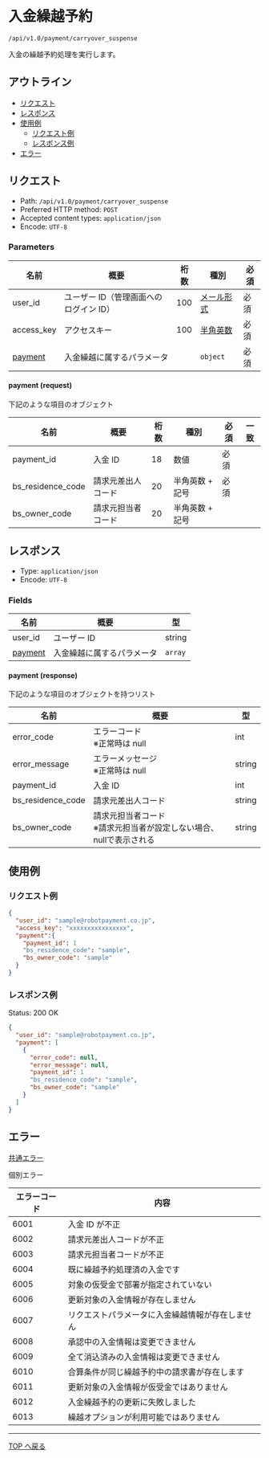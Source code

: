 # 入金繰越予約

`/api/v1.0/payment/carryover_suspense`

入金の繰越予約処理を実行します。

## アウトライン

- [リクエスト](#リクエスト)
- [レスポンス](#レスポンス)
- [使用例](#使用例)
  - [リクエスト例](#リクエスト例)
  - [レスポンス例](#レスポンス例)
- [エラー](#エラー)

## リクエスト

- Path: `/api/v1.0/payment/carryover_suspense`
- Preferred HTTP method: `POST`
- Accepted content types: `application/json`
- Encode: `UTF-8`

### Parameters

| 名前                            | 概要                                       | 桁数 | 種別                              | 必須 |
|-------------------------------|------------------------------------------| ---- | --------------------------------- | --- |
| user_id                       | ユーザー ID（管理画面へのログイン ID）                   | 100  | [メール形式](../../index.md#種別) | 必須 |
| access_key                    | アクセスキー                                   | 100  | [半角英数](../../index.md#種別)   | 必須 |
| [payment](#payment-request)   | 入金繰越に属するパラメータ                            |      | `object`                          | 必須 |

#### payment (request)

下記のような項目のオブジェクト

| 名前               | 概要        | 桁数  | 種別    | 必須 | 一致 |
|-------------------|-----------|-----| ------- | ---- | ---- |
| payment_id        | 入金 ID     | 18  | 数値    | 必須     |      |
| bs_residence_code | 請求元差出人コード | 20  | 半角英数 + 記号    | 必須     |      |
| bs_owner_code     | 請求元担当者コード | 20  | 半角英数 + 記号    |     |      |


## レスポンス

- Type: `application/json`
- Encode: `UTF-8`

### Fields

| 名前                           | 概要                      | 型      |
| ------------------------------ |-------------------------| ------- |
| user_id                        | ユーザー ID                 | string  |
| [payment](#payment-response) | 入金繰越に属するパラメータ           | `array` |

#### payment (response)

下記のような項目のオブジェクトを持つリスト

| 名前                | 概要                                             | 型     |
|-------------------|------------------------------------------------| ------ |
| error_code        | エラーコード <br> ※正常時は null                         | int    |
| error_message     | エラーメッセージ <br> ※正常時は null                       | string  |
| payment_id        | 入金 ID                                          | int    |
| bs_residence_code | 請求元差出人コード                                      | string   |
| bs_owner_code     | 請求元担当者コード <br> ※請求元担当者が設定しない場合、nullで表示される      | string   |

## 使用例

### リクエスト例

```json
{
  "user_id": "sample@robotpayment.co.jp",
  "access_key": "xxxxxxxxxxxxxxxx",
  "payment":{
    "payment_id": 1
    "bs_residence_code": "sample",
    "bs_owner_code": "sample"
  }
}
```

### レスポンス例

Status: 200 OK

```json
{
  "user_id": "sample@robotpayment.co.jp",
  "payment": [
    {
      "error_code": null,
      "error_message": null,
      "payment_id": 1
      "bs_residence_code": "sample",
      "bs_owner_code": "sample"
    }
  ]
}
```

## エラー

[共通エラー](../../index.md#共通エラー)

個別エラー

| エラーコード | 内容                        |
|----|---------------------------|
| 6001 | 入金 ID が不正                 |
| 6002 | 請求元差出人コードが不正              |
| 6003 | 請求元担当者コードが不正              |
| 6004 | 既に繰越予約処理済の入金です            |
| 6005 | 対象の仮受金で部署が指定されていない        |
| 6006 | 更新対象の入金情報が存在しません          |
| 6007 | リクエストパラメータに入金繰越情報が存在しません  |
| 6008 | 承認中の入金情報は変更できません          |
| 6009 | 全て消込済みの入金情報は変更できません       |
| 6010 | 合算条件が同じ繰越予約中の請求書が存在します    |
| 6011 | 更新対象の入金情報が仮受金ではありません      |
| 6012 | 入金繰越予約の更新に失敗しました          |
| 6013 | 繰越オプションが利用可能ではありません       |

---

[TOP へ戻る](../../index.md)
